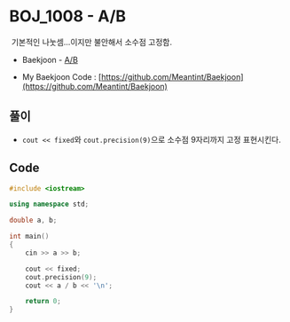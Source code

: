 # BOJ_1008 - A/B

&nbsp;기본적인 나눗셈...이지만 불안해서 소수점 고정함.

- Baekjoon - [A/B](https://www.acmicpc.net/problem/1008)

- My Baekjoon Code : [https://github.com/Meantint/Baekjoon](https://github.com/Meantint/Baekjoon)

## 풀이

- `cout << fixed`와 `cout.precision(9)`으로 소수점 9자리까지 고정 표현시킨다.

## Code

```cpp
#include <iostream>

using namespace std;

double a, b;

int main()
{
    cin >> a >> b;

    cout << fixed;
    cout.precision(9);
    cout << a / b << '\n';

    return 0;
}
```
